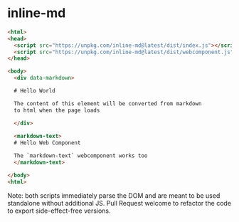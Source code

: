# inline-md

```html
<html>
<head>
  <script src="https://unpkg.com/inline-md@latest/dist/index.js"></script>
  <script src="https://unpkg.com/inline-md@latest/dist/webcomponent.js"></script>
</head>

<body>
  <div data-markdown>

  # Hello World

  The content of this element will be converted from markdown
  to html when the page loads

  </div>
  
  <markdown-text>
  # Hello Web Component

  The `markdown-text` webcomponent works too
  </markdown-text>

</body>
<html>
```

Note: both scripts immediately parse the DOM and are meant to be used standalone without additional JS. Pull Request welcome to refactor the code to export side-effect-free versions.
